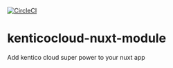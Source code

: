 [![CircleCI](https://circleci.com/gh/Domitnator/kenticocloud-nuxt-module.svg?style=svg&circle-token=ca67cac592202e6584670a87c3ace63abe9ef36a)](https://circleci.com/gh/Domitnator/kenticocloud-nuxt-module)

# kenticocloud-nuxt-module
Add kentico cloud super power to your nuxt app
